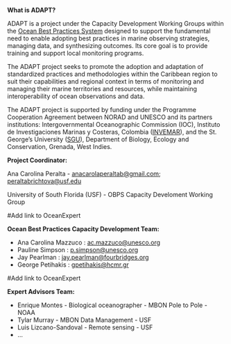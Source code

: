 **What is ADAPT?**


ADAPT is a project under the Capacity Development Working Groups within the [Ocean Best Practices System](https://www.oceanbestpractices.org/) designed to support the fundamental need to enable adopting best practices in marine observing strategies, managing data, and synthesizing outcomes. Its core goal is to provide training and support local monitoring programs. 

The ADAPT project seeks to promote the adoption and adaptation of standardized practices and methodologies within the Caribbean region to suit their capabilities and regional context in terms of monitoring and managing their marine territories and resources, while maintaining interoperability of ocean observations and data. 

The ADAPT project is supported by funding under the Programme Cooperation Agreement between NORAD and UNESCO and its partners institutions: Intergovernmental Oceanographic Commission (IOC), Instituto de Investigaciones Marinas y Costeras, Colombia ([INVEMAR](https://www.invemar.org.co/es/web/guest/inicio)), and the St. George’s University ([SGU](https://sgu.digication.com/bec-sgu/overview)), Department of Biology, Ecology and Conservation, Grenada, West Indies.

**Project Coordinator:**

Ana Carolina Peralta - anacarolaperaltab@gmail.com; peraltabrichtova@usf.edu

University of South Florida (USF) - OBPS Capacity Develoment Working Group

#Add link to OceanExpert

**Ocean Best Practices Capacity Development Team:**

- Ana Carolina Mazzuco : ac.mazzuco@unesco.org
- Pauline Simpson : p.simpson@unesco.org 
- Jay Pearlman : jay.pearlman@fourbridges.org
- George Petihakis : gpetihakis@hcmr.gr

#Add link to OceanExpert

**Expert Advisors Team:**

- Enrique Montes - Biological oceanographer - MBON Pole to Pole - NOAA
- Tylar Murray - MBON Data Management - USF
- Luis Lizcano-Sandoval - Remote sensing - USF
- ...
